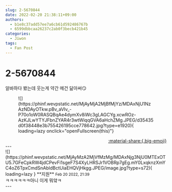 ```yaml
---
slug: 2-5670844
date: 2022-02-20 21:38:11+09:00
authors:
  - b1e8c37add57ee7a6cb61d592486767b
  - 6599dbbcaa26237c2ab0f3becb421b45
categories:
  - Jiwon
tags:
  - Fan Post
---
```


# 2-5670844

<div class="post-container" markdown="1">
<div class="content-container md-sidebar__scrollwrap" markdown="1">

알바하다 봤는데 웃는게 약간 메건 닮아써😏
<figure markdown="1">
![](https://phinf.wevpstatic.net/MjAyMjA2MjBfMjYz/MDAxNjU1NzAzNDAyOTkw.pBv_aVIv_-P70o1oW0RASQBqAe4dymXv8iWc3gLAGCYg.xcwROz-AzKJLwYTYJFbnZYAR4r3wtWiqqGVA6aHchZMg.JPEG/d35435d0f38448e3b755426195cce778642.jpg?type=e1920){ loading=lazy onclick="openFullscreen(this)"}
</figure>


</div>
</div>

<div style="text-align: right;" markdown="1">
<a href="https://weverse.io/fromis9/fanpost/2-5670844" style="text-align: right;">:material-share:{.big-emoji}</a>
</div>
---

<div class="comments-container md-sidebar__scrollwrap" markdown="1">
<div class="comment" markdown="1">
<div class='id-container' markdown="1">
![](https://phinf.wevpstatic.net/MjAyMzA2MjVfMzMg/MDAxNjg3NjU0MTExOTU5.7GFeCpkRW4jdCPevFi1sgeF7S4XyLHRSJr1VOBRp7gEg.mY0LxqknzXmYC4oZ6TpxCmdSnAbldBctUiaEHQVjHkgg.JPEG/image.jpg?type=s72){ loading=lazy }
**<span class="artist">지원</span>** <small>Feb 20 2022, 21:39</small><br>
</div>
<div class='comment-body' markdown="1">
ㅋㅋㅋㅋㅋㅋ아니 이게 뭐얔ㅋ
</div>
</div>
</div>
---
